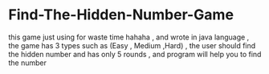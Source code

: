 # Find-The-Hidden-Number-Game
this game just using for waste time hahaha , and wrote in java language , the game has 3 types such as (Easy , Medium ,Hard) , the user should find the hidden number and has only 5 rounds , and program will help you to find the number 
